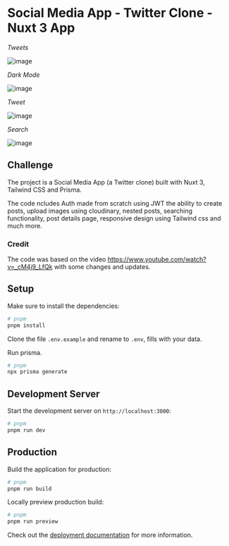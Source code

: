 # Social Media App - Twitter Clone - Nuxt 3 App

*Tweets*

![image](https://github.com/leomiranda/nuxt-3-tailwind-prisma/assets/32196/3eee082c-4c9c-4445-b3b7-ef30a41d1e2c)

*Dark Mode*

![image](https://github.com/leomiranda/nuxt-3-tailwind-prisma/assets/32196/eff52042-fcca-4f37-b16c-c0f89eee13f3)

*Tweet*

![image](https://github.com/leomiranda/nuxt-3-tailwind-prisma/assets/32196/c367e0bd-b624-4ff2-a0e1-0654135f8140)

*Search* 

![image](https://github.com/leomiranda/nuxt-3-tailwind-prisma/assets/32196/99f73bc9-5735-4919-a65a-254f9a0e89cf)


## Challenge

The project is a Social Media App (a Twitter clone) built with Nuxt 3, Tailwind CSS and Prisma. 

The code ncludes Auth made from scratch using JWT the ability to create posts, upload images using cloudinary, nested posts, searching functionality, post details page, responsive design using Tailwind css and much more.


### Credit

The code was based on the video https://www.youtube.com/watch?v=_cM4j9_LfQk with some changes and updates.

## Setup

Make sure to install the dependencies:

```bash
# pnpm
pnpm install
```

Clone the file `.env.example` and rename to `.env`, fills with your data.

Run prisma.

```bash
# pnpm
npx prisma generate
```

## Development Server

Start the development server on `http://localhost:3000`:

```bash
# pnpm
pnpm run dev
```

## Production

Build the application for production:

```bash
# pnpm
pnpm run build
```

Locally preview production build:

```bash
# pnpm
pnpm run preview
```

Check out the [deployment documentation](https://nuxt.com/docs/getting-started/deployment) for more information.
